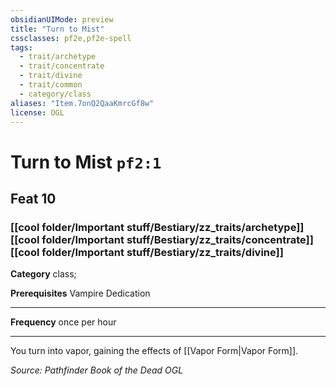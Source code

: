 ```yaml
---
obsidianUIMode: preview
title: "Turn to Mist"
cssclasses: pf2e,pf2e-spell
tags:
  - trait/archetype
  - trait/concentrate
  - trait/divine
  - trait/common
  - category/class
aliases: "Item.7onQ2QaaKmrcGf8w"
license: OGL
---
```

# Turn to Mist `pf2:1`
## Feat 10
### [[cool folder/Important stuff/Bestiary/zz_traits/archetype]][[cool folder/Important stuff/Bestiary/zz_traits/concentrate]][[cool folder/Important stuff/Bestiary/zz_traits/divine]]

**Category** class; 



**Prerequisites** Vampire Dedication
* * *
**Frequency** once per hour

* * *

You turn into vapor, gaining the effects of [[Vapor Form|Vapor Form]].

*Source: Pathfinder Book of the Dead*
*OGL*